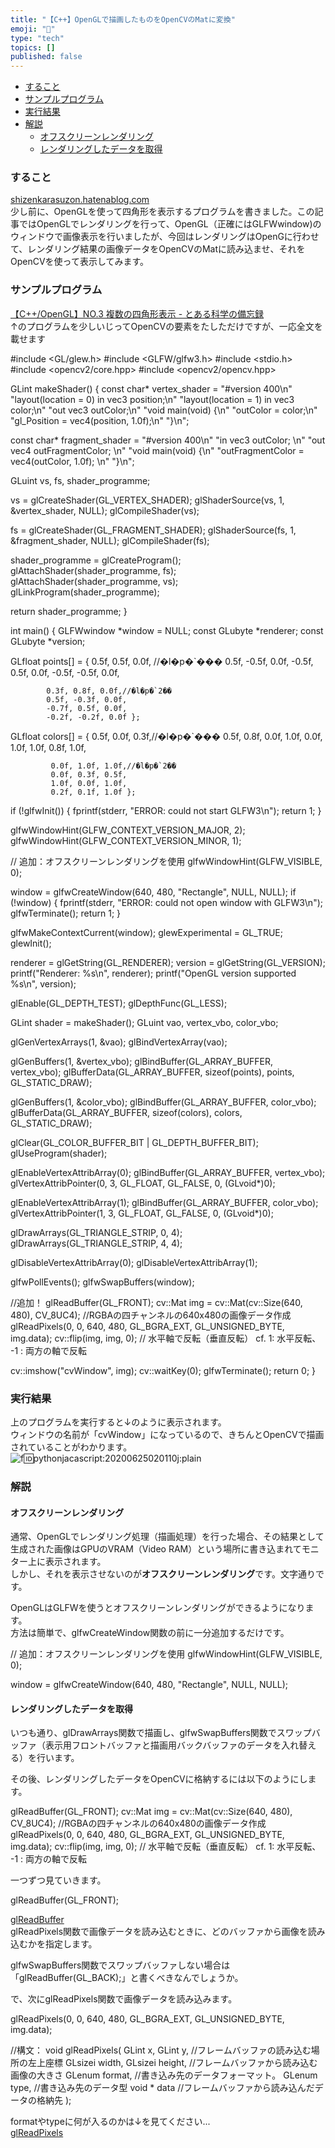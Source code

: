 ```yaml
---
title: "【C++】OpenGLで描画したものをOpenCVのMatに変換"
emoji: "🤖"
type: "tech"
topics: []
published: false
---
```


* [すること](#すること)
* [サンプルプログラム](#サンプルプログラム)
* [実行結果](#実行結果)
* [解説](#解説)  
   * [オフスクリーンレンダリング](#オフスクリーンレンダリング)  
   * [レンダリングしたデータを取得](#レンダリングしたデータを取得)

  
### すること

[shizenkarasuzon.hatenablog.com](https://shizenkarasuzon.hatenablog.com/entry/2020/05/26/001805)  
少し前に、OpenGLを使って四角形を表示するプログラムを書きました。この記事ではOpenGLでレンダリングを行って、OpenGL（正確にはGLFWwindow)のウィンドウで画像表示を行いましたが、今回はレンダリングはOpenGに行わせて、レンダリング結果の画像データをOpenCVのMatに読み込ませ、それをOpenCVを使って表示してみます。  
  
### サンプルプログラム

[【C++/OpenGL】NO.3 複数の四角形表示 - とある科学の備忘録](https://shizenkarasuzon.hatenablog.com/entry/2020/05/26/001805)  
↑のプログラムを少しいじってOpenCVの要素をたしただけですが、一応全文を載せます

#include <GL/glew.h>
#include <GLFW/glfw3.h>
#include <stdio.h>
#include <opencv2/core.hpp>
#include <opencv2/opencv.hpp>


GLint makeShader() {
  const char* vertex_shader =
    "#version 400\n"
    "layout(location = 0) in vec3 position;\n"
    "layout(location = 1) in vec3 color;\n"
    "out vec3 outColor;\n"
    "void main(void) {\n"
    "outColor = color;\n"
    "gl_Position = vec4(position, 1.0f);\n"
    "}\n";


  const char* fragment_shader =
    "#version 400\n"
    "in vec3 outColor; \n"
    "out vec4 outFragmentColor; \n"
    "void main(void) {\n"
    "outFragmentColor = vec4(outColor, 1.0f); \n"
    "}\n";

  GLuint vs, fs, shader_programme;

  vs = glCreateShader(GL_VERTEX_SHADER);
  glShaderSource(vs, 1, &vertex_shader, NULL);
  glCompileShader(vs);

  fs = glCreateShader(GL_FRAGMENT_SHADER);
  glShaderSource(fs, 1, &fragment_shader, NULL);
  glCompileShader(fs);

  shader_programme = glCreateProgram();
  glAttachShader(shader_programme, fs);
  glAttachShader(shader_programme, vs);
  glLinkProgram(shader_programme);

  return shader_programme;
}


int main() {
  GLFWwindow *window = NULL;
  const GLubyte *renderer;
  const GLubyte *version;

  
  GLfloat points[] = { 0.5f, 0.5f, 0.0f, //�l�p�`���
             0.5f, -0.5f, 0.0f,
            -0.5f, 0.5f,  0.0f,
            -0.5f, -0.5f, 0.0f,

            0.3f, 0.8f, 0.0f,//�l�p�`2��
            0.5f, -0.3f, 0.0f,
            -0.7f, 0.5f, 0.0f,
            -0.2f, -0.2f, 0.0f };

  GLfloat colors[] = { 0.5f, 0.0f, 0.3f,//�l�p�`���
             0.5f, 0.8f, 0.0f,
             1.0f, 0.0f, 1.0f,
             1.0f, 0.8f, 1.0f,

             0.0f, 1.0f, 1.0f,//�l�p�`2��
             0.0f, 0.3f, 0.5f,
             1.0f, 0.0f, 1.0f,
             0.2f, 0.1f, 1.0f };


  if (!glfwInit()) { fprintf(stderr, "ERROR: could not start GLFW3\n"); return 1; }

  glfwWindowHint(GLFW_CONTEXT_VERSION_MAJOR, 2);
  glfwWindowHint(GLFW_CONTEXT_VERSION_MINOR, 1);

  // 追加：オフスクリーンレンダリングを使用
  glfwWindowHint(GLFW_VISIBLE, 0);


  window = glfwCreateWindow(640, 480, "Rectangle", NULL, NULL);
  if (!window) {
    fprintf(stderr, "ERROR: could not open window with GLFW3\n");
    glfwTerminate();
    return 1;
  }

  glfwMakeContextCurrent(window);
  glewExperimental = GL_TRUE;
  glewInit();

  renderer = glGetString(GL_RENDERER);
  version = glGetString(GL_VERSION);
  printf("Renderer: %s\n", renderer);
  printf("OpenGL version supported %s\n", version);

  glEnable(GL_DEPTH_TEST);
  glDepthFunc(GL_LESS);

  GLint shader = makeShader();
  GLuint vao, vertex_vbo, color_vbo;

  glGenVertexArrays(1, &vao);
  glBindVertexArray(vao);

  glGenBuffers(1, &vertex_vbo); 
  glBindBuffer(GL_ARRAY_BUFFER, vertex_vbo); 
  glBufferData(GL_ARRAY_BUFFER, sizeof(points), points, GL_STATIC_DRAW); 

  glGenBuffers(1, &color_vbo); 
  glBindBuffer(GL_ARRAY_BUFFER, color_vbo);
  glBufferData(GL_ARRAY_BUFFER, sizeof(colors), colors, GL_STATIC_DRAW);


  glClear(GL_COLOR_BUFFER_BIT | GL_DEPTH_BUFFER_BIT);
  glUseProgram(shader);

  glEnableVertexAttribArray(0);
  glBindBuffer(GL_ARRAY_BUFFER, vertex_vbo);
  glVertexAttribPointer(0, 3, GL_FLOAT, GL_FALSE, 0, (GLvoid*)0);

  glEnableVertexAttribArray(1);
  glBindBuffer(GL_ARRAY_BUFFER, color_vbo);
  glVertexAttribPointer(1, 3, GL_FLOAT, GL_FALSE, 0, (GLvoid*)0);

  glDrawArrays(GL_TRIANGLE_STRIP, 0, 4);
  glDrawArrays(GL_TRIANGLE_STRIP, 4, 4);

  glDisableVertexAttribArray(0);
  glDisableVertexAttribArray(1);

  glfwPollEvents();
  glfwSwapBuffers(window);

  //追加！
  glReadBuffer(GL_FRONT);
  cv::Mat img = cv::Mat(cv::Size(640, 480), CV_8UC4); //RGBAの四チャンネルの640x480の画像データ作成
  glReadPixels(0, 0, 640, 480, GL_BGRA_EXT, GL_UNSIGNED_BYTE, img.data);
  cv::flip(img, img, 0); // 水平軸で反転（垂直反転） cf. 1: 水平反転、 -1 : 両方の軸で反転
 
  cv::imshow("cvWindow", img);
  cv::waitKey(0);
  glfwTerminate();
  return 0;
}
  
  
### 実行結果

上のプログラムを実行すると↓のように表示されます。  
ウィンドウの名前が「cvWindow」になっているので、きちんとOpenCVで描画されていることがわかります。  
![f:id:pythonjacascript:20200625020110j:plain](/images/ppythonjacascript2020062520200625020110.jpg "f:id:pythonjacascript:20200625020110j:plain")  
  
  
### 解説

#### オフスクリーンレンダリング

通常、OpenGLでレンダリング処理（描画処理）を行った場合、その結果として生成された画像はGPUのVRAM（Video RAM）という場所に書き込まれてモニター上に表示されます。  
しかし、それを表示させないのが**オフスクリーンレンダリング**です。文字通りです。

OpenGLはGLFWを使うとオフスクリーンレンダリングができるようになります。  
方法は簡単で、glfwCreateWindow関数の前に一分追加するだけです。

  // 追加：オフスクリーンレンダリングを使用
  glfwWindowHint(GLFW_VISIBLE, 0);

  window = glfwCreateWindow(640, 480, "Rectangle", NULL, NULL);
  
  
#### レンダリングしたデータを取得

いつも通り、glDrawArrays関数で描画し、glfwSwapBuffers関数でスワップバッファ（表示用フロントバッファと描画用バックバッファのデータを入れ替える）を行います。

その後、レンダリングしたデータをOpenCVに格納するには以下のようにします。

glReadBuffer(GL_FRONT);
cv::Mat img = cv::Mat(cv::Size(640, 480), CV_8UC4); //RGBAの四チャンネルの640x480の画像データ作成
glReadPixels(0, 0, 640, 480, GL_BGRA_EXT, GL_UNSIGNED_BYTE, img.data);
cv::flip(img, img, 0); // 水平軸で反転（垂直反転） cf. 1: 水平反転、 -1 : 両方の軸で反転

一つずつ見ていきます。

glReadBuffer(GL_FRONT);

  
[glReadBuffer](https://www.khronos.org/registry/OpenGL-Refpages/gl2.1/xhtml/glReadBuffer.xml)  
glReadPixels関数で画像データを読み込むときに、どのバッファから画像を読み込むかを指定します。

glfwSwapBuffers関数でスワップバッファしない場合は「glReadBuffer(GL\_BACK);」と書くべきなんでしょうか。

  
で、次にglReadPixels関数で画像データを読み込みます。

glReadPixels(0, 0, 640, 480, GL_BGRA_EXT, GL_UNSIGNED_BYTE, img.data);

//構文：
void glReadPixels( 
   GLint x, GLint y,  //フレームバッファの読み込む場所の左上座標
   GLsizei width, GLsizei height, //フレームバッファから読み込む画像の大きさ
   GLenum format, //書き込み先のデータフォーマット。
   GLenum type, //書き込み先のデータ型
   void * data //フレームバッファから読み込んだデータの格納先
);

  
formatやtypeに何が入るのかは↓を見てください...  
[glReadPixels](https://www.khronos.org/registry/OpenGL-Refpages/gl2.1/xhtml/glReadPixels.xml)